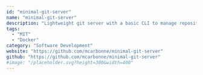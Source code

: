 ```yaml
---
id: "minimal-git-server"
name: "minimal-git-server"
description: "Lightweight git server with a basic CLI to manage repositories, supporting multiple accounts and running in a container."
tags:
  - "MIT"
  - "Docker"
category: "Software Development"
website: "https://github.com/mcarbonne/minimal-git-server"
github: "https://github.com/mcarbonne/minimal-git-server"
#image: "/placeholder.svg?height=300&width=400"
---
```


